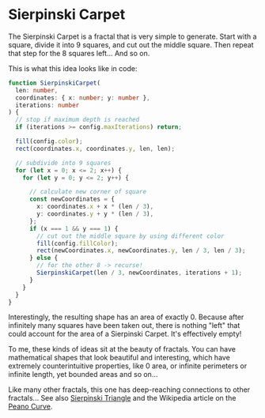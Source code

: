 # Sierpinski Carpet

The Sierpinski Carpet is a fractal that is very simple to generate. Start with a square, divide it into 9 squares, and cut out the middle square. Then repeat that step for the 8 squares left... And so on.

This is what this idea looks like in code:

```ts
function SierpinskiCarpet(
  len: number,
  coordinates: { x: number; y: number },
  iterations: number
) {
  // stop if maximum depth is reached
  if (iterations >= config.maxIterations) return;

  fill(config.color);
  rect(coordinates.x, coordinates.y, len, len);

  // subdivide into 9 squares
  for (let x = 0; x <= 2; x++) {
    for (let y = 0; y <= 2; y++) {

      // calculate new corner of square
      const newCoordinates = {
        x: coordinates.x + x * (len / 3),
        y: coordinates.y + y * (len / 3),
      };
      if (x === 1 && y === 1) {
        // cut out the middle square by using different color
        fill(config.fillColor);
        rect(newCoordinates.x, newCoordinates.y, len / 3, len / 3);
      } else {
        // for the other 8 -> recurse!
        SierpinskiCarpet(len / 3, newCoordinates, iterations + 1);
      }
    }
  }
}
```

Interestingly, the resulting shape has an area of exactly 0. Because after infinitely many squares have been taken out, there is nothing "left" that could account for the area of a Sierpinski Carpet. It's effectively empty!

To me, these kinds of ideas sit at the beauty of fractals. You can have mathematical shapes that look beautiful and interesting, which have extremely counterintuitive properties, like 0 area, or infinite perimeters or infinite length, yet bounded areas and so on... 

Like many other fractals, this one has deep-reaching connections to other fractals... See also [Sierpinski Triangle](/l-system/sierpinski-triangle) and the Wikipedia article on the [Peano Curve](https://en.wikipedia.org/wiki/Peano_curve).
